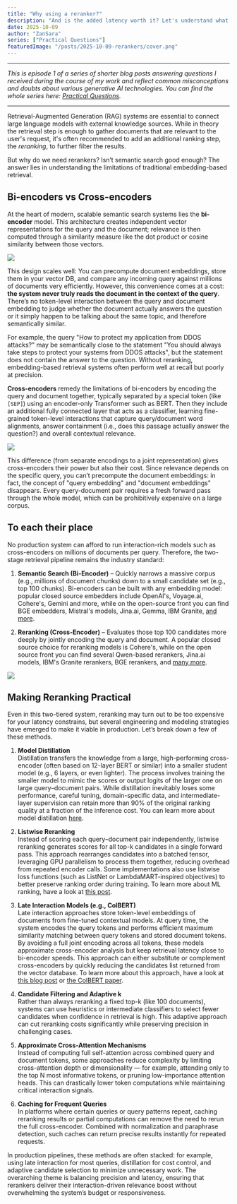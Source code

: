 ```yaml
---
title: "Why using a reranker?"
description: "And is the added latency worth it? Let's understand what they do and how can they improve the quality of your RAG pipelines so drastically."
date: 2025-10-09
author: "ZanSara"
series: ["Practical Questions"]
featuredImage: "/posts/2025-10-09-rerankers/cover.png"
---
```


---

_This is episode 1 of a series of shorter blog posts answering questions I received during the course of my work and reflect common misconceptions and doubts about various generative AI technologies. You can find the whole series here: [Practical Questions](/series/practical-questions)._

---

Retrieval-Augmented Generation (RAG) systems are essential to connect large language models  with external knowledge sources. While in theory the retrieval step is enough to gather documents that are relevant to the user's request, it's often recommended to add an additional ranking step, the _reranking_, to further filter the results.

But why do we need rerankers? Isn’t semantic search good enough? The answer lies in understanding the limitations of traditional embedding-based retrieval.

## Bi-encoders vs Cross-encoders

At the heart of modern, scalable semantic search systems lies the **bi-encoder** model. This architecture creates independent vector representations for the query and the document; relevance is then computed through a similarity measure like the dot product or cosine similarity between those vectors.

![](/posts/2025-10-09-rerankers/bi-encoders.png)

This design scales well: You can precompute document embeddings, store them in your vector DB, and compare any incoming query against millions of documents very efficiently. However, this convenience comes at a cost: **the system never truly reads the document in the context of the query**. There’s no token-level interaction between the query and document embedding to judge whether the document actually answers the question or it simply happen to be talking about the same topic, and therefore semantically similar.

For example, the query "How to protect my application from DDOS attacks?" may be semantically close to the statement "You should always take steps to protect your systems from DDOS attacks", but the statement does not contain the answer to the question. Without reranking, embedding-based retrieval systems often perform well at recall but poorly at precision.

**Cross-encoders** remedy the limitations of bi-encoders by encoding the query and document together, typically separated by a special token (like `[SEP]`) using an encoder-only Transformer such as BERT. Then they include an additional fully connected layer that acts as a classifier, learning fine-grained token-level interactions that capture query/document word alignments, answer containment (i.e., does this passage actually answer the question?) and overall contextual relevance.

![](/posts/2025-10-09-rerankers/cross-encoders.png)

This difference (from separate encodings to a joint representation) gives cross-encoders their power but also their cost. Since relevance depends on the specific query, you can’t precompute the document embeddings: in fact, the concept of "query embedding" and "document embeddings" disappears.  Every query-document pair requires a fresh forward pass through the whole model, which can be prohibitively expensive on a large corpus.
## To each their place

No production system can afford to run interaction-rich models such as cross-encoders on millions of documents per query. Therefore, the two-stage retrieval pipeline remains the industry standard:

1. **Semantic Search (Bi-Encoder)** – Quickly narrows a massive corpus (e.g., millions of document chunks) down to a small candidate set (e.g., top 100 chunks). Bi-encoders can be built with any embedding model: popular closed source embedders include OpenAI's, Voyage.ai, Cohere's, Gemini and more, while on the open-source front you can find BGE embedders, Mistral's models, Jina.ai, Gemma, IBM Granite, [and more](https://huggingface.co/models?search=embedding).
            
2. **Reranking (Cross-Encoder)** – Evaluates those top 100 candidates more deeply by jointly encoding the query and document. A popular closed source choice for reranking models is Cohere's, while on the open source front you can find several Qwen-based rerankers, Jina.ai models, IBM's Granite rerankers, BGE rerankers, and [many more](https://huggingface.co/models?search=reranker).

![](/posts/2025-10-09-rerankers/two-tiered-system.png)

## Making Reranking Practical

Even in this two-tiered system, reranking may turn out to be too expensive for your latency constrains, but several engineering and modeling strategies have emerged to make it viable in production. Let’s break down a few of these methods.

1. **Model Distillation**  
    Distillation transfers the knowledge from a large, high-performing cross-encoder (often based on 12-layer BERT or similar) into a smaller student model (e.g., 6 layers, or even lighter). The process involves training the smaller model to mimic the scores or output logits of the larger one on large query–document pairs. While distillation inevitably loses some performance, careful tuning, domain-specific data, and intermediate-layer supervision can retain more than 90% of the original ranking quality at a fraction of the inference cost. You can learn more about model distillation [here](https://www.sbert.net/examples/sentence_transformer/training/distillation/README.html).
    
2. **Listwise Reranking**  
    Instead of scoring each query–document pair independently, listwise reranking generates scores for all top-k candidates in a single forward pass. This approach rearranges candidates into a batched tensor, leveraging GPU parallelism to process them together, reducing overhead from repeated encoder calls. Some implementations also use listwise loss functions (such as ListNet or LambdaMART-inspired objectives) to better preserve ranking order during training. To learn more about ML ranking, have a look at [this post](https://towardsdatascience.com/ranking-basics-pointwise-pairwise-listwise-cd5318f86e1b/).

3. **Late Interaction Models (e.g., ColBERT)**  
    Late interaction approaches store token-level embeddings of documents from fine-tuned contextual models. At query time, the system encodes the query tokens and performs efficient maximum similarity matching between query tokens and stored document tokens. By avoiding a full joint encoding across all tokens, these models approximate cross-encoder analysis but keep retrieval latency close to bi-encoder speeds. This approach can either substitute or complement cross-encoders by quickly reducing the candidates list returned from the vector database. To learn more about this approach, have a look at [this blog post](https://medium.com/@aimichael/cross-encoders-colbert-and-llm-based-re-rankers-a-practical-guide-a23570d88548) or [the ColBERT paper](https://arxiv.org/abs/2004.12832).

4. **Candidate Filtering and Adaptive k**  
    Rather than always reranking a fixed top-k (like 100 documents), systems can use heuristics or intermediate classifiers to select fewer candidates when confidence in retrieval is high. This adaptive approach can cut reranking costs significantly while preserving precision in challenging cases.
        
5. **Approximate Cross-Attention Mechanisms**  
    Instead of computing full self-attention across combined query and document tokens, some approaches reduce complexity by limiting cross-attention depth or dimensionality — for example, attending only to the top N most informative tokens, or pruning low-importance attention heads. This can drastically lower token computations while maintaining critical interaction signals.
    
6. **Caching for Frequent Queries**  
    In platforms where certain queries or query patterns repeat, caching reranking results or partial computations can remove the need to rerun the full cross-encoder. Combined with normalization and paraphrase detection, such caches can return precise results instantly for repeated requests.


In production pipelines, these methods are often stacked: for example, using late interaction for most queries, distillation for cost control, and adaptive candidate selection to minimize unnecessary work. The overarching theme is balancing precision and latency, ensuring that rerankers deliver their interaction-driven relevance boost without overwhelming the system’s budget or responsiveness.

